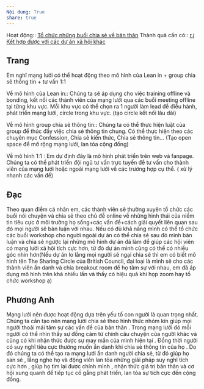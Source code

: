```yaml
---
Nội dung: True
share: true
---
```

Hoạt động:: [Tổ chức những buổi chia sẻ về bản thân](T%E1%BB%95%20ch%E1%BB%A9c%20nh%E1%BB%AFng%20bu%E1%BB%95i%20chia%20s%E1%BA%BB%20v%E1%BB%81%20b%E1%BA%A3n%20th%C3%A2n.md)
Thành quả cần có:: [r.j Kết hợp được với các dự án xã hội khác](r.j%20K%E1%BA%BFt%20h%E1%BB%A3p%20%C4%91%C6%B0%E1%BB%A3c%20v%E1%BB%9Bi%20c%C3%A1c%20d%E1%BB%B1%20%C3%A1n%20x%C3%A3%20h%E1%BB%99i%20kh%C3%A1c.md)
## Trang
Em nghĩ mạng lưới có thể hoạt động theo mô hình của Lean in + group chia sẻ thông tin + tư vấn 1:1

Về mô hình của Lean in:: Chúng ta sẽ áp dụng cho việc training offline và bonding, kết nối các thành viên của mạng lưới qua các buổi meeting offline tại từng khu vực. Mỗi khu vực có thể chọn ra 1 người làm lead để điều hành, phát triển mạng lưới, circle trong khu vực. (tạo circle kết nối lâu dài)

Về mô hình group chia sẻ thông tin:: Chúng ta có thể thực hiện luật của group để thúc đẩy việc chia sẻ thông tin chung. Có thể thực hiện theo các chuyên mục Confession, Chia sẻ kiến thức, Chia sẻ thông tin... (Tạo open space để mở rộng mạng lưới, lan tỏa cộng đồng)

Về mô hình 1:1 : Em dự định đây là mô hình phát triển trên web và fanpage. Chúng ta có thể phát triển đội ngũ tư vấn trực tuyến để tư vấn cho thành viên của mạng lưới hoặc ngoài mạng lưới về các trường hợp cụ thể. ( xử lý nhanh các vấn đề)

## Đạc
Theo quan điểm cá nhân em, các thành viên sẽ thường xuyên tổ chức các buổi nói chuyện và chia sẻ theo chủ đề online về những hình thái của niềm tin tiêu cực ở môi trường họ sống+các vấn đề+cách giải quyết liên quan sau đó mọi người sẽ bàn luận với nhau. Nếu có đủ khả năng mình có thể tổ chức các buổi workshop cho người ngoài dự án có thể chia sẻ sau đó mình bàn luận và chia sẻ ngược lại những mô hình dự án đã làm để giúp các hội viên có mạng lưới xã hội tích cực hơn, từ đó dự án mình cũng có thể có nhiều góc nhìn hơn(Nếu dự án lo lắng mọi người sẽ ngại chia sẻ thì em có biết mô hình tên The Sharing Circle của British Council, đại loại là mình sẽ cho các thành viên ẩn danh và chia breakout room để họ tâm sự với nhau, em đã áp dụng mô hình trên khá nhiều lần và thấy có hiệu quả khi họp zoom hay tổ chức workshop ạ)


## Phương Anh
Mạng lưới nên được hoạt động dựa trên yếu tố con người là quan trọng nhất. Chúng ta cần tạo nên mạng lưới chia sẻ theo hình thức nhóm kín giúp mọi người thoải mái tâm sự các vấn đề của bản thân . Trong mạng lưới đó mỗi người có thể nhìn thấy sự đồng cảm từ chính câu chuyện của người khác và cũng có khi nhận thức được sự may mắn của mình hiện tại . Đồng thời người có suy nghĩ tiêu cực thường muốn ẩn danh khi chia sẻ thông tin của họ . Do đó chúng ta có thể tạo ra mạng lưới ẩn danh người chia sẻ, từ đó giúp họ san sẻ , lắng nghe họ và động viên lan tỏa những giải pháp suy nghĩ tích cực hơn , giúp họ tìm lại được chính mình , nhận thức giá trị bản thân và cơ hội xung quanh để tiếp tục cố gắng phát triển, lan tỏa sự tích cực đến cộng đồng.
